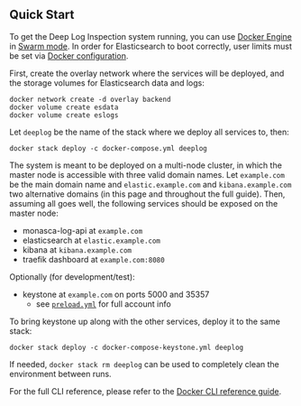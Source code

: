 Quick Start
-----------

To get the Deep Log Inspection system running, you can use [Docker Engine][1] in [Swarm mode][2]. In order for Elasticsearch to boot correctly, user limits must be set via [Docker configuration][5].

First, create the overlay network where the services will be deployed, and the storage volumes for Elasticsearch data and logs:

    docker network create -d overlay backend
    docker volume create esdata
    docker volume create eslogs

Let `deeplog` be the name of the stack where we deploy all services to, then:

    docker stack deploy -c docker-compose.yml deeplog

The system is meant to be deployed on a multi-node cluster, in which the master node is accessible with three valid domain names. Let `example.com` be the main domain name and `elastic.example.com` and `kibana.example.com` two alternative domains (in this page and throughout the full guide). Then, assuming all goes well, the following services should be exposed on the master node:

* monasca-log-api at `example.com`
* elasticsearch at `elastic.example.com`
* kibana at `kibana.example.com`
* traefik dashboard at `example.com:8080`

Optionally (for development/test):

* keystone at `example.com` on ports 5000 and 35357
    * see [`preload.yml`][3] for full account info

To bring keystone up along with the other services, deploy it to the same stack:

    docker stack deploy -c docker-compose-keystone.yml deeplog

If needed, `docker stack rm deeplog` can be used to completely clean the environment between runs.

For the full CLI reference, please refer to the [Docker CLI reference guide][4].

[1]:https://docs.docker.com/engine/
[2]:https://docs.docker.com/engine/swarm/
[3]:https://github.com/martel-innovate/deep-log-inspection/blob/master/log-server/keystone/preload.yml
[4]:https://docs.docker.com/engine/reference/commandline/cli/
[5]:https://github.com/martel-innovate/deep-log-inspection/blob/master/log-server/config/docker.service
